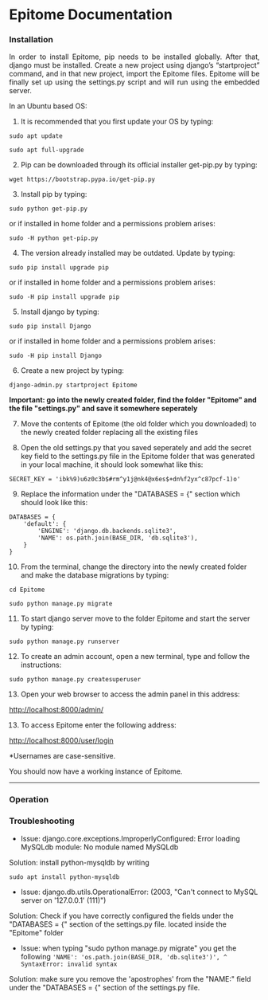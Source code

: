 # Epitome Documentation

### Installation

<p align="justify">In order to install Epitome, pip needs to be installed globally. After that, django must be installed. Create a new project using django’s “startproject” command, and in that new project, import the Epitome files. Epitome will be finally set up using the settings.py script and will run using the embedded server.</p>

In an Ubuntu based OS:

1) It is recommended that you first update your OS by typing:

`sudo apt update`

`sudo apt full-upgrade`

2) Pip can be downloaded through its official installer get-pip.py by typing:

`wget https://bootstrap.pypa.io/get-pip.py`

3) Install pip by typing:

`sudo python get-pip.py`

or if installed in home folder and a permissions problem arises:

`sudo -H python get-pip.py`

4) The version already installed may be outdated. Update by typing:

`sudo pip install upgrade pip`

or if installed in home folder and a permissions problem arises:

`sudo -H pip install upgrade pip`
 
5) Install django by typing:

`sudo pip install Django`

or if installed in home folder and a permissions problem arises:

`sudo -H pip install Django`

6) Create a new project by typing:

`django-admin.py startproject Epitome`

**Important: go into the newly created folder, find the folder "Epitome" and the file "settings.py" and save it somewhere seperately**

7) Move the contents of Epitome (the old folder which you downloaded) to the newly created folder replacing all the existing files

8) Open the old settings.py that you saved seperately and add the secret key field to the settings.py file in the Epitome folder that was generated in your local machine, it should look somewhat like this:

`SECRET_KEY = 'ibk%9)u6z0c3b$#rm^y1j@nk4@x6es$+dn%f2yx^c87pcf-1)o'
`

9) Replace the information under the "DATABASES = {" section which should look like this:

```
DATABASES = {
    'default': {
        'ENGINE': 'django.db.backends.sqlite3',
        'NAME': os.path.join(BASE_DIR, 'db.sqlite3'),
    }
}
```

10) From the terminal, change the directory into the newly created folder and make the database migrations by typing:

`cd Epitome`

`sudo python manage.py migrate`

11) To start django server move to the folder Epitome and start the server by typing:

`sudo python manage.py runserver`

12) To create an admin account, open a new terminal, type and follow the instructions:

`sudo python manage.py createsuperuser`

13) Open your web browser to access the admin panel in this address:

<http://localhost:8000/admin/>

13) To access Epitome enter the following address:

<http://localhost:8000/user/login>

*Usernames are case-sensitive.

You should now have a working instance of Epitome.

-----------------------------------

### Operation

### Troubleshooting

* Issue: django.core.exceptions.ImproperlyConfigured: Error loading MySQLdb module: No module named MySQLdb

 Solution: install python-mysqldb by writing

 `sudo apt install python-mysqldb`

* Issue: django.db.utils.OperationalError: (2003, "Can't connect to MySQL server on '127.0.0.1' (111)")

 Solution: Check if you have correctly configured the fields under the "DATABASES = {" section of the settings.py file.
 located inside the "Epitome" folder
 
 * Issue: when typing "sudo python manage.py migrate" you get the following
 `'NAME': 'os.path.join(BASE_DIR, 'db.sqlite3')',
                                      ^
SyntaxError: invalid syntax`

Solution: make sure you remove the 'apostrophes' from the "NAME:" field under the "DATABASES = {" section of the settings.py file.

